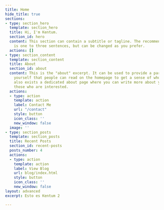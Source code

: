 ```yaml
---
title: Home
hide_title: true
sections:
- type: section_hero
  template: section_hero
  title: Hi, I'm Kentum.
  section_id: hero
  content: This section can contain a subtitle or tagline. The recommended length
    is one to three sentences, but can be changed as you prefer.
  actions: []
- type: section_content
  template: section_content
  title: About
  section_id: about
  content: This is the "about" excerpt. It can be used to provide a paragraph about
    yourself that people can read on the homepage to get a sense of who you are. There
    also exists a dedicated about page where you can write more about yourself for
    those who are interested.
  actions:
  - type: action
    template: action
    label: Contact Me
    url: "/contact"
    style: button
    icon_class: ''
    new_window: false
  image: ''
- type: section_posts
  template: section_posts
  title: Recent Posts
  section_id: recent-posts
  posts_number: 4
  actions:
  - type: action
    template: action
    label: View Blog
    url: blog/index.html
    style: button
    icon_class: ''
    new_window: false
layout: advanced
excerpt: Esto es Kentum 2

---
```


